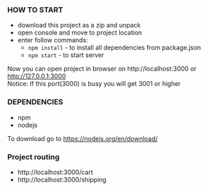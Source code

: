 ### HOW TO START

+ download this project as a zip and unpack
+ open console and move to project location
+ enter follow commands:
    + `npm install` - to install all dependencies from package.json
    + `npm start` - to start server

Now you can open project in browser on http://localhost:3000 or http://127.0.0.1:3000<br>
Notice: If this port(3000) is busy you will get 3001 or higher

### DEPENDENCIES

- npm
- nodejs

To download go to https://nodejs.org/en/download/

### Project routing

- http://localhost:3000/cart
- http://localhost:3000/shipping